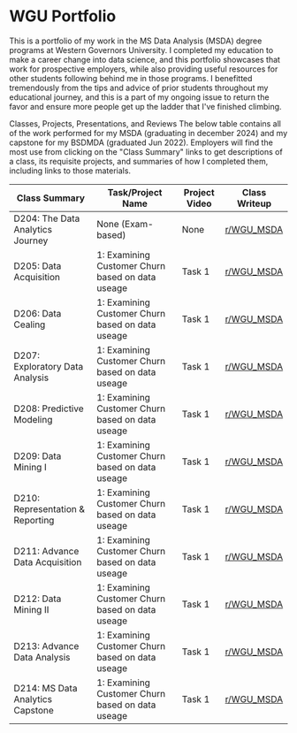 # WGU Portfolio
This is a portfolio of my work in the MS Data Analysis (MSDA) degree programs at Western Governors University. I completed my education to make a career change into data science, and this portfolio showcases that work for prospective employers, while also providing useful resources for other students following behind me in those programs. I benefitted tremendously from the tips and advice of prior students throughout my educational journey, and this is a part of my ongoing issue to return the favor and ensure more people get up the ladder that I've finished climbing.

Classes, Projects, Presentations, and Reviews
The below table contains all of the work performed for my MSDA (graduating in december 2024) and my capstone for my BSDMDA (graduated Jun 2022). Employers will find the most use from clicking on the "Class Summary" links to get descriptions of a class, its requisite projects, and summaries of how I completed them, including links to those materials.

| Class Summary                            | Task/Project Name                                  | Project Video | Class Writeup | 
|------------------------------------------|---------------------------------------------------|---------------|----------------|
| D204: The Data Analytics Journey         | None (Exam-based)                                 | None          | [r/WGU_MSDA](#) |
| D205: Data Acquisition                   | 1: Examining Customer Churn based on data useage  | Task 1        | [r/WGU_MSDA](#) | 
| D206: Data Cealing                       | 1: Examining Customer Churn based on data useage  | Task 1        | [r/WGU_MSDA](#) | 
| D207: Exploratory Data Analysis          | 1: Examining Customer Churn based on data useage  | Task 1        | [r/WGU_MSDA](#) | 
| D208: Predictive Modeling                | 1: Examining Customer Churn based on data useage  | Task 1        | [r/WGU_MSDA](#) | 
| D209: Data Mining I                      | 1: Examining Customer Churn based on data useage  | Task 1        | [r/WGU_MSDA](#) | 
| D210: Representation & Reporting         | 1: Examining Customer Churn based on data useage  | Task 1        | [r/WGU_MSDA](#) | 
| D211: Advance Data Acquisition           | 1: Examining Customer Churn based on data useage  | Task 1        | [r/WGU_MSDA](#) | 
| D212: Data Mining II                     | 1: Examining Customer Churn based on data useage  | Task 1        | [r/WGU_MSDA](#) | 
| D213: Advance Data Analysis              | 1: Examining Customer Churn based on data useage  | Task 1        | [r/WGU_MSDA](#) | 
| D214: MS Data Analytics Capstone         | 1: Examining Customer Churn based on data useage  | Task 1        | [r/WGU_MSDA](#) | 


